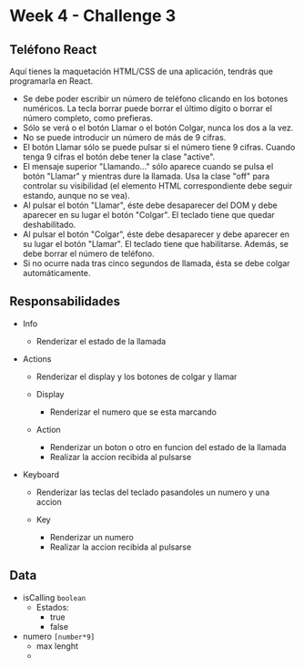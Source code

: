 # Week 4 - Challenge 3

## Teléfono React

Aquí tienes la maquetación HTML/CSS de una aplicación, tendrás que programarla en React.

- Se debe poder escribir un número de teléfono clicando en los botones numéricos. La tecla borrar puede borrar el último dígito o borrar el número completo, como prefieras.
- Sólo se verá o el botón Llamar o el botón Colgar, nunca los dos a la vez.
- No se puede introducir un número de más de 9 cifras.
- El botón Llamar sólo se puede pulsar si el número tiene 9 cifras. Cuando tenga 9 cifras el botón debe tener la clase "active".
- El mensaje superior "Llamando..." sólo aparece cuando se pulsa el botón "Llamar" y mientras dure la llamada. Usa la clase "off" para controlar su visibilidad (el elemento HTML correspondiente debe seguir estando, aunque no se vea).
- Al pulsar el botón "Llamar", éste debe desaparecer del DOM y debe aparecer en su lugar el botón "Colgar". El teclado tiene que quedar deshabilitado.
- Al pulsar el botón "Colgar", éste debe desaparecer y debe aparecer en su lugar el botón "Llamar". El teclado tiene que habilitarse. Además, se debe borrar el número de teléfono.
- Si no ocurre nada tras cinco segundos de llamada, ésta se debe colgar automáticamente.

## Responsabilidades

- Info

  - Renderizar el estado de la llamada

- Actions

  - Renderizar el display y los botones de colgar y llamar

  - Display

    - Renderizar el numero que se esta marcando

  - Action
    - Renderizar un boton o otro en funcion del estado de la llamada
    - Realizar la accion recibida al pulsarse

- Keyboard

  - Renderizar las teclas del teclado pasandoles un numero y una accion

  - Key
    - Renderizar un numero
    - Realizar la accion recibida al pulsarse

## Data

- isCalling `boolean`
  - Estados:
    - true
    - false
- numero `[number*9]`
  - max lenght
  -
